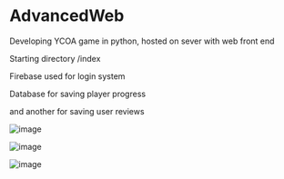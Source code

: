 # AdvancedWeb
Developing YCOA game in python, hosted on sever with web front end

Starting directory /index

Firebase used for login system

Database for saving player progress

and another for saving user reviews


![image](https://github.com/Joketts/AdvancedWeb/assets/123466936/cf6a99c7-4ecc-49cb-a3e7-f6605c69a664)


![image](https://github.com/Joketts/AdvancedWeb/assets/123466936/0cb03461-afc6-49df-b8d8-26ab09d2a354)


![image](https://github.com/Joketts/AdvancedWeb/assets/123466936/14b0847d-dddb-4a48-8e7e-ed627c7ffbcc)

